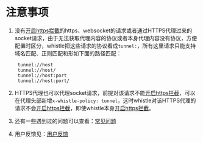 # 注意事项
1. 没有[开启https拦截](webui/https.html)的https、websocket的请求或者通过HTTPS代理过来的socket请求，由于无法获取代理内容的协议或者本身代理内容没有协议，方便配置时区分，whistle把这些请求的协议看成`tunnel:`，所有这里请求只能支持域名匹配、正则匹配和形如下面的路径匹配：

		tunnel://host
		tunnel://host/
		tunnel://host:port
		tunnel://host:port/
2. HTTPS代理也可以代理socket请求，前提对该请求不能[开启https拦截](webui/https.html)，可以在代理头部新增`x-whistle-policy: tunnel`，这时whistle对该HTTPS代理的请求不会[开启https拦截](webui/https.html)，即使whistle本身[开启https拦截](webui/https.html)。
3. 还有一些遇到过的问题可以查看：[常见问题](questions.html)
4. 用户反馈见：[用户反馈](fallback.html)